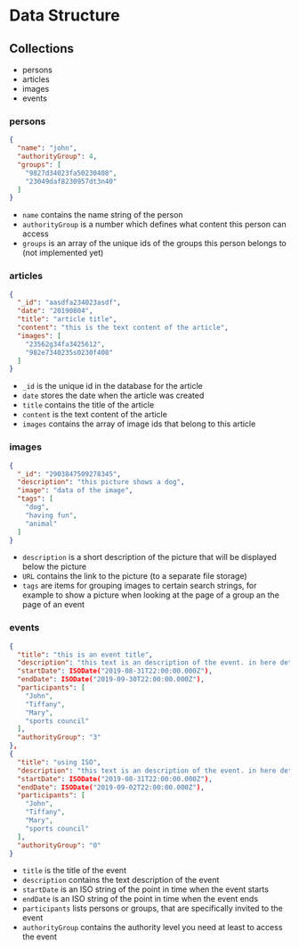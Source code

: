 # Data Structure

## Collections

- persons
- articles
- images
- events

### persons

```json
{
  "name": "john",
  "authorityGroup": 4,
  "groups": [
    "9827d34023fa50230408",
    "23049daf8230957dt3n40"
  ]
}
```

- `name` contains the name string of the person
- `authorityGroup` is a number which defines what content this person can access
- `groups` is an array of the unique ids of the groups this person belongs to (not implemented yet)

### articles

```json
{
  "_id": "aasdfa234023asdf",
  "date": "20190804",
  "title": "article title",
  "content": "this is the text content of the article",
  "images": [
    "23562g34fa3425612",
    "982e7340235s0230f408"
  ]
}
```

- `_id` is the unique id in the database for the article
- `date` stores the date when the article was created
- `title` contains the title of the article
- `content` is the text content of the article
- `images` contains the array of image ids that belong to this article

### images

```json
{
  "_id": "2903847509278345",
  "description": "this picture shows a dog",
  "image": "data of the image",
  "tags": [
    "dog",
    "having fun",
    "animal"
  ]
}
```

- `description` is a short description of the picture that will be displayed below the picture
- `URL` contains the link to the picture (to a separate file storage)
- `tags` are items for grouping images to certain search strings, for example to show a picture when looking at the page of a group an the page of an event

### events

```json
{
  "title": "this is an event title",
  "description": "this text is an description of the event. in here detailed informations about it can be found",
  "startDate": ISODate("2019-08-31T22:00:00.000Z"),
  "endDate": ISODate("2019-09-30T22:00:00.000Z"),
  "participants": [
    "John",
    "Tiffany",
    "Mary",
    "sports council"
  ],
  "authorityGroup": "3"
},
{
  "title": "using ISO",
  "description": "this text is an description of the event. in here detailed informations about it can be found",
  "startDate": ISODate("2019-08-31T22:00:00.000Z"),
  "endDate": ISODate("2019-09-02T22:00:00.000Z"),
  "participants": [
    "John",
    "Tiffany",
    "Mary",
    "sports council"
  ],
  "authorityGroup": "0"
}
```

- `title` is the title of the event
- `description` contains the text description of the event
- `startDate` is an ISO string of the point in time when the event starts
- `endDate` is an ISO string of the point in time when the event ends
- `participants` lists persons or groups, that are specifically invited to the event
- `authorityGroup` contains the authority level you need at least to access the event
